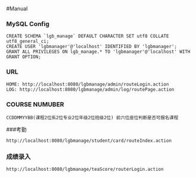 #Manual

### MySQL Config
```
CREATE SCHEMA `lgb_manage` DEFAULT CHARACTER SET utf8 COLLATE utf8_general_ci;
CREATE USER 'lgbmanager'@'localhost' IDENTIFIED BY 'lgbmanager';
GRANT ALL PRIVILEGES ON lgb_manage.* TO 'lgbmanager'@'localhost' WITH GRANT OPTION;
```

### URL
```
HOME: http://localhost:8080/lgbmanage/admin/routeLogin.action
LOG: http://localhost:8080/lgbmanage/admin/log/routePage.action
```

### COURSE NUMUBER
```
CCDDMMYYBB(课程2位系2位专业2位年级2位班级2位) 前六位座位判断是否可报名课程
```

###考勤
```
http://localhost:8080/lgbmanage/student/card/routeIndex.action
```

### 成绩录入
```
http://localhost:8080/lgbmanage/teaScore/routerLogin.action
```